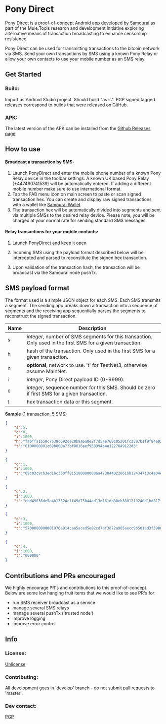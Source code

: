 # Pony Direct

Pony Direct is a proof-of-concept Android app developed by [Samourai](https://samouraiwallet.com) as part of the Mule.Tools research and development initiative exploring alternative means of transaction broadcasting to enhance censorship resistance. 

Pony Direct can be used for transmitting transactions to the bitcoin network via SMS. Send your own transactions by SMS using a known Pony Relay or allow your own contacts to use your mobile number as an SMS relay.

## Get Started

### Build:

Import as Android Studio project. Should build "as is". PGP signed tagged releases correspond to builds that were released on GitHub.

### APK:

The latest version of the APK can be installed from the [Github Releases page](https://www.github.com)

## How to use

#### Broadcast a transaction by SMS:

1. Launch PonyDirect and enter the mobile phone number of a known Pony Relay device in the toolbar settings. A known UK based Pony Relay (+447490741539) will be automatically entered. If adding a different mobile number make sure to use international format.
2. Tap the FAB menu icon on main screen to paste or scan signed transaction hex. You can create and display raw signed transactions with a wallet like [Samourai Wallet](https://www.samouraiwallet.com).
3. The transaction hex will be automatically divided into segments and sent via multiple SMSs to the desired relay device. Please note, you will be charged at your normal rate for sending standard SMS messages. 

#### Relay transactions for your mobile contacts:

1. Launch PonyDirect and keep it open

2. Incoming SMS using the payload format described below will be intercepted and parsed to reconstitute the signed hex transaction.

3. Upon validation of the transaction hash, the transaction will be broadcast via the Samourai node pushTx.

## SMS payload format

The format used is a simple JSON object for each SMS. Each SMS transmits a segment. The sending app breaks down a transaction into a sequence of segments and the receiving app sequentially parses the segments to reconstruct the signed transaction.

| Name | Description                              |
| ---- | ---------------------------------------- |
| s    | *integer*, number of SMS segments for this transaction. Only used in the first SMS for a given transaction. |
| h    | hash of the transaction. Only used in the first SMS for a given transaction. |
| n    | **optional**, network to use. 't' for TestNet3, otherwise assume MainNet. |
| i    | *integer*, Pony Direct payload ID (0-9999). |
| c    | *integer*, sequence number for this SMS. Should be zero if first SMS for a given transaction. |
| t    | hex transaction data or this segment.    |

**Sample** (1 transaction, 5 SMS)

```json
{
	"s":5,
	"c":0,
	"i":1000,
	"h":"fa6ffa1b50c7638c692de20b9a6a0e2f7d5ae760c05201fc3307b1f9f84e020d",
	"t":"0100000001c69b800a73bf8016aef958994a4a1227849122d3"
}

{
	"c":1,
	"i":1000,
	"t":"09c03c9cb3ed1bc350ff8151000000006a473044022061bb12434713c4a04ebe1068301c01caf154362b9503913a17312e93bb2b568f02200a31e7a91a257065aa"
}

{
	"c":2,
	"i":1000,
	"t":"ebd49636de5a4b13524c1f49d75b44ad13d161db80eb3801210240d1bd817f2f862ceb39058119c1290effa325011d81718330a3318a26b12ecaffffffff02934a"
}

{
	"c":3,
	"i":1000,
	"t":"5700000000001976a914caa5aced5e82cd7af3d72a905aecc9b501ad3f3988acaf2782000000000017a914b385c8d94e28fb8bf21a1cb2933582f7321fafb98700"
}

{
	"c":4,
	"i":1000,
	"t":"000000"
}
```

## Contributions and PRs encouraged

We highly encourage PR's and contributions to this proof-of-concept. Below are some low hanging fruit items that we would like to see PR's for:

- run SMS receiver broadcast as a service
- manage several SMS relays
- manage several pushTx ('trusted node')
- improve logging
- improve error control

## Info

### License:

[Unlicense](https://github.com/Samourai-Wallet/samourai-wallet-android/blob/master/LICENSE)

### Contributing:

All development goes in 'develop' branch - do not submit pull requests to 'master'.

### Dev contact:

[PGP](http://pgp.mit.edu/pks/lookup?op=get&search=0x72B5BACDFEDF39D7)

